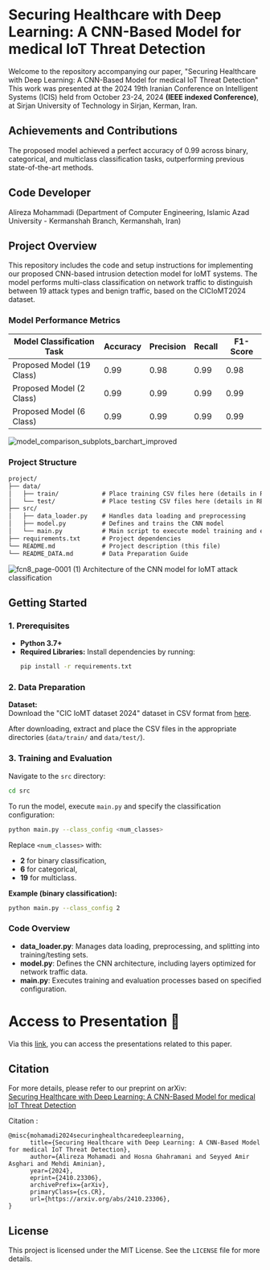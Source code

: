 # Securing Healthcare with Deep Learning: A CNN-Based Model for medical IoT Threat Detection

Welcome to the repository accompanying our paper, "Securing Healthcare with Deep Learning: A CNN-Based Model for medical IoT Threat Detection" This work was presented at the 2024 19th Iranian Conference on Intelligent Systems (ICIS) held from October 23-24, 2024 **(IEEE indexed Conference)**, at Sirjan University of Technology in Sirjan, Kerman, Iran.

## Achievements and Contributions

The proposed model achieved a perfect accuracy of 0.99 across binary, categorical, and multiclass classification tasks, outperforming previous state-of-the-art methods.

## Code Developer

Alireza Mohammadi (Department of Computer Engineering, Islamic Azad University - Kermanshah Branch, Kermanshah, Iran) 

## Project Overview

This repository includes the code and setup instructions for implementing our proposed CNN-based intrusion detection model for IoMT systems. The model performs multi-class classification on network traffic to distinguish between 19 attack types and benign traffic, based on the CICIoMT2024 dataset.

### Model Performance Metrics

| Model Classification Task | Accuracy | Precision | Recall | F1-Score |
|---------------------------|----------|-----------|--------|----------|
| Proposed Model (19 Class) | 0.99     | 0.98      | 0.99   | 0.98     |
| Proposed Model (2 Class)  | 0.99     | 0.99      | 0.99   | 0.99     |
| Proposed Model (6 Class)  | 0.99     | 0.99      | 0.99   | 0.99     |

![model_comparison_subplots_barchart_improved](https://github.com/user-attachments/assets/7dc2bd46-c2ea-49cb-b94f-7ee42b268d56)

### Project Structure

```markdown
project/
├── data/
│   ├── train/            # Place training CSV files here (details in README_DATA.md)
│   └── test/             # Place testing CSV files here (details in README_DATA.md)
├── src/
│   ├── data_loader.py    # Handles data loading and preprocessing
│   ├── model.py          # Defines and trains the CNN model
│   └── main.py           # Main script to execute model training and evaluation
├── requirements.txt      # Project dependencies
└── README.md             # Project description (this file)
└── README_DATA.md        # Data Preparation Guide
```
![fcn8_page-0001 (1)](https://github.com/user-attachments/assets/e76e8cb4-a185-4726-abcb-b50482786088)
Architecture of the CNN model for IoMT attack classification

## Getting Started

### 1. Prerequisites

- **Python 3.7+**
- **Required Libraries:** Install dependencies by running:
   ```bash
   pip install -r requirements.txt
   ```

### 2. Data Preparation

**Dataset:**  
Download the "CIC IoMT dataset 2024" dataset in CSV format from [here](https://www.unb.ca/cic/datasets/iomt-dataset-2024.html).

After downloading, extract and place the CSV files in the appropriate directories (`data/train/` and `data/test/`).

### 3. Training and Evaluation

Navigate to the `src` directory:
```bash
cd src
```

To run the model, execute `main.py` and specify the classification configuration:
```bash
python main.py --class_config <num_classes>
```

Replace `<num_classes>` with:
- **2** for binary classification,
- **6** for categorical,
- **19** for multiclass.

**Example (binary classification):**
```bash
python main.py --class_config 2
```

### Code Overview

- **data_loader.py**: Manages data loading, preprocessing, and splitting into training/testing sets.
- **model.py**: Defines the CNN architecture, including layers optimized for network traffic data.
- **main.py**: Executes training and evaluation processes based on specified configuration.

# Access to Presentation 🎥

Via this [link](https://youtu.be/hPV5H9kTbYM?si=fWtb_eaIiLQ3uGEy), you can access the presentations related to this paper.


## Citation

For more details, please refer to our preprint on arXiv:  
[Securing Healthcare with Deep Learning: A CNN-Based Model for medical IoT Threat Detection](https://arxiv.org/abs/2410.23306)

Citation :
```plaintext
@misc{mohamadi2024securinghealthcaredeeplearning,
      title={Securing Healthcare with Deep Learning: A CNN-Based Model for medical IoT Threat Detection}, 
      author={Alireza Mohamadi and Hosna Ghahramani and Seyyed Amir Asghari and Mehdi Aminian},
      year={2024},
      eprint={2410.23306},
      archivePrefix={arXiv},
      primaryClass={cs.CR},
      url={https://arxiv.org/abs/2410.23306}, 
}
```

## License

This project is licensed under the MIT License. See the `LICENSE` file for more details.
